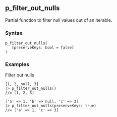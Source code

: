 [//]: # (This file is autogenerated)

## p_filter_out_nulls

Partial function to filter null values out of an iterable.

### Syntax
```
p_filter_out_nulls(
   [preserveKeys: bool = false]
)
```

### Examples
Filter out nulls
```
[1, 2, null, 3]
|> p_filter_out_nulls()
//= [1, 2, 3]
```
```
['a' => 1, 'b' => null, 'c' => 3]
|> p_filter_out_nulls(preserveKeys: true)
//= ['a' => 1, 'c' => 3]
```
